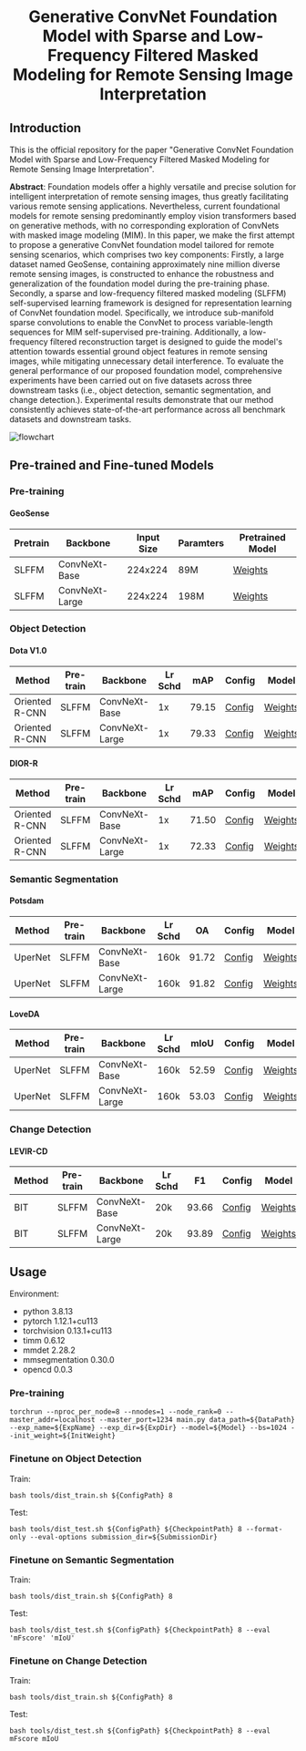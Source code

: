 # <center> Generative ConvNet Foundation Model with Sparse and Low-Frequency Filtered Masked Modeling for Remote Sensing Image Interpretation <center>

Introduction
---
This is the official repository for the paper "Generative ConvNet Foundation Model with Sparse and Low-Frequency Filtered Masked Modeling for Remote Sensing Image Interpretation".


**Abstract**: Foundation models offer a highly versatile and precise solution for intelligent interpretation of remote sensing images, thus greatly facilitating various remote sensing applications. Nevertheless, current foundational models for remote sensing predominantly employ vision transformers based on generative methods, with no corresponding exploration of ConvNets with masked image modeling (MIM). In this paper, we make the first attempt to propose a generative ConvNet foundation model tailored for remote sensing scenarios, which comprises two key components: Firstly, a large dataset named GeoSense, containing approximately nine million diverse remote sensing images, is constructed to enhance the robustness and generalization of the foundation model during the pre-training phase. Secondly, a sparse and low-frequency filtered masked modeling (SLFFM) self-supervised learning framework is designed for representation learning of ConvNet foundation model. Specifically, we introduce sub-manifold sparse convolutions to enable the ConvNet to process variable-length sequences for MIM self-supervised pre-training. Additionally, a low-frequency filtered reconstruction target is designed to guide the model's attention towards essential ground object features in remote sensing images, while mitigating unnecessary detail interference. To evaluate the general performance of our proposed foundation model, comprehensive experiments have been carried out on five datasets across three downstream tasks (i.e., object detection, semantic segmentation, and change detection.). Experimental results demonstrate  that our method consistently achieves state-of-the-art performance across all benchmark datasets and downstream tasks.

![flowchart](https://github.com/HIT-SIRS/SLFFM/assets/114158053/614d3211-da3e-44cf-9ed4-43f6b6e694b9)

## Pre-trained and Fine-tuned Models

### Pre-training

#### GeoSense

| Pretrain | Backbone      | Input Size | Paramters | Pretrained Model |
|----------|---------------|---------|-----------|------------------|
| SLFFM    | ConvNeXt-Base | 224x224 | 89M       | [Weights](<https://pan.baidu.com/s/1T5gmsvLh7mmGbzHI6r8gWw?pwd=ewjg>)|
|  SLFFM   | ConvNeXt-Large| 224x224 | 198M      | [Weights](<https://pan.baidu.com/s/1fTesshqGB3UCjYDP7jwWKQ?pwd=5yxn>)|

### Object Detection

#### Dota V1.0

| Method         | Pre-train | Backbone       | Lr Schd | mAP   | Config                                                                                                                | Model                                   |
|----------------|-----------|----------------|---------|-------|-----------------------------------------------------------------------------------------------------------------------|-----------------------------------------|
| Oriented R-CNN | SLFFM     | ConvNeXt-Base  | 1x      | 79.15 | [Config](<https://github.com/HIT-SIRS/SLFFM/blob/main/ObjectDetection/configs/convnext/convnext_base_rcnn_dota.py>)   | [Weights](<https://pan.baidu.com/s/16llItvVn6iOXino1FNiDhQ?pwd=shcp>)  |
| Oriented R-CNN | SLFFM     | ConvNeXt-Large | 1x      | 79.33 | [Config](<https://github.com/HIT-SIRS/SLFFM/blob/main/ObjectDetection/configs/convnext/convnext_large_rcnn_dota.py>)  | [Weights](<https://pan.baidu.com/s/1X8LkrECyAfCXOaGFsm-dBw?pwd=oq36>)  |

#### DIOR-R

| Method         | Pre-train | Backbone       | Lr Schd | mAP   | Config                                                                                                                  | Model                                                                                                               |
|----------------|-----------|----------------|---------|-------|-------------------------------------------------------------------------------------------------------------------------|---------------------------------------------------------------------------------------------------------------------|
| Oriented R-CNN | SLFFM     | ConvNeXt-Base  | 1x      | 71.50 | [Config](<https://github.com/HIT-SIRS/SLFFM/blob/main/ObjectDetection/configs/convnext/convnext_base_rcnn_dior.py>)     | [Weights](<https://pan.baidu.com/s/1ySSJZ596n8TYzcRubSqYPw?pwd=aczh>)                                                                              |
| Oriented R-CNN | SLFFM     | ConvNeXt-Large | 1x      | 72.33 | [Config](<https://github.com/HIT-SIRS/SLFFM/blob/main/ObjectDetection/configs/convnext/convnext_large_rcnn_dior.py>)    | [Weights](<https://pan.baidu.com/s/1rTCTfy3KGFJor4Hyd4zDRQ?pwd=hrpc>) |

### Semantic Segmentation

#### Potsdam

| Method   | Pre-train | Backbone       | Lr Schd | OA    | Config                                                                                                        | Model                                   |
|----------|-----------|----------------|---------|-------|---------------------------------------------------------------------------------------------------------------|-----------------------------------------|
| UperNet  | SLFFM     | ConvNeXt-Base  | 160k    | 91.72 | [Config](<https://github.com/HIT-SIRS/SLFFM/blob/main/SemanticSegmentation/configs/convnext_b_potsdam.py>)    | [Weights](<https://pan.baidu.com/s/1G7t-zao0crIuaOJ8AsRqaQ?pwd=28gt>)  |
| UperNet  | SLFFM     | ConvNeXt-Large | 160k    | 91.82 | [Config](<https://github.com/HIT-SIRS/SLFFM/blob/main/SemanticSegmentation/configs/convnext_l_potsdam.py>)    | [Weights](<https://pan.baidu.com/s/1fIAXmBhk2kuviXFyIXRJtQ?pwd=ascd>)  |

#### LoveDA

| Method   | Pre-train | Backbone       | Lr Schd | mIoU  | Config                                                                                                    | Model                                   |
|----------|-----------|----------------|---------|-------|-----------------------------------------------------------------------------------------------------------|-----------------------------------------|
| UperNet  | SLFFM     | ConvNeXt-Base  | 160k    | 52.59 | [Config](<https://github.com/HIT-SIRS/SLFFM/blob/main/SemanticSegmentation/configs/convnext_b_loveda.py>) | [Weights](<https://pan.baidu.com/s/1w_A_3HQhVCd0-p5A5t_ezA?pwd=pf18>)  |
| UperNet  | SLFFM     | ConvNeXt-Large | 160k    | 53.03 | [Config](<https://github.com/HIT-SIRS/SLFFM/blob/main/SemanticSegmentation/configs/convnext_l_loveda.py>) | [Weights](<https://pan.baidu.com/s/1YbyscREPbH4ZbjRV4d4cuA?pwd=2ybd>)  |

### Change Detection

#### LEVIR-CD

| Method | Pre-train | Backbone       | Lr Schd | F1    | Config                                                                                                         | Model                                   |
|--------|-----------|----------------|---------|-------|----------------------------------------------------------------------------------------------------------------|-----------------------------------------|
| BIT    | SLFFM     | ConvNeXt-Base  | 20k     | 93.66 | [Config](<https://github.com/HIT-SIRS/SLFFM/blob/main/ChangeDetection/configs/convnext/convnext_base_bit.py>)  | [Weights](<https://pan.baidu.com/s/1WkpEJQe9o1nZ6hYqvG_s8g?pwd=9kql>)  |
| BIT    | SLFFM     | ConvNeXt-Large | 20k     | 93.89 | [Config](<https://github.com/HIT-SIRS/SLFFM/blob/main/ChangeDetection/configs/convnext/convnext_large_bit.py>) | [Weights](<https://pan.baidu.com/s/1ho2QDc49EbPYY177iKk60w?pwd=icko>)  |

## Usage

Environment:

- python 3.8.13
- pytorch 1.12.1+cu113
- torchvision 0.13.1+cu113
- timm 0.6.12
- mmdet 2.28.2
- mmsegmentation 0.30.0
- opencd 0.0.3

### Pre-training
`torchrun --nproc_per_node=8 --nnodes=1 --node_rank=0 --master_addr=localhost --master_port=1234 main.py data_path=${DataPath} --exp_name=${ExpName} --exp_dir=${ExpDir} --model=${Model} --bs=1024 --init_weight=${InitWeight}`

### Finetune on Object Detection
Train:  

`bash tools/dist_train.sh ${ConfigPath} 8`  

Test:  

`bash tools/dist_test.sh ${ConfigPath} ${CheckpointPath} 8 --format-only --eval-options submission_dir=${SubmissionDir}`

### Finetune on Semantic Segmentation

Train:  

`bash tools/dist_train.sh ${ConfigPath} 8`  

Test:  

`bash tools/dist_test.sh ${ConfigPath} ${CheckpointPath} 8 --eval 'mFscore' 'mIoU'`

### Finetune on Change Detection

Train:  

`bash tools/dist_train.sh ${ConfigPath} 8`  

Test:  

`bash tools/dist_test.sh ${ConfigPath} ${CheckpointPath} 8 --eval mFscore mIoU`



